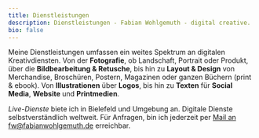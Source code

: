 ```yaml
---
title: Dienstleistungen
description: Dienstleistungen - Fabian Wohlgemuth - digital creative.
bio: false
---
```


Meine Dienstleistungen umfassen ein weites Spektrum an digitalen Kreativdiensten. Von der **Fotografie**, ob Landschaft, Portrait oder Produkt, über die **Bildbearbeitung & Retusche**, bis hin zu **Layout & Design** von Merchandise, Broschüren, Postern, Magazinen oder ganzen Büchern (print & ebook). Von **Illustrationen** über **Logos**, bis hin zu **Texten** für **Social Media**, **Website** und **Printmedien**.

*Live-Dienste* biete ich in Bielefeld und Umgebung an. Digitale Dienste selbstverständlich weltweit. Für Anfragen, bin ich jederzeit per [Mail an fw@fabianwohlgemuth.de](mailto:fw@fabianwohlgemuth.de) erreichbar.
